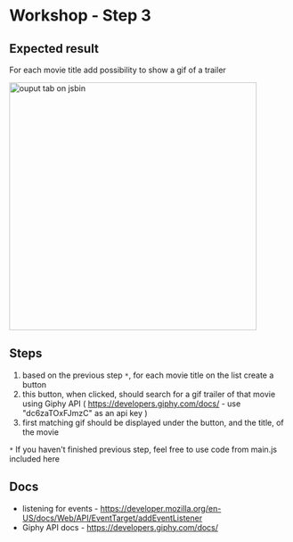 # Workshop - Step 3

## Expected result
For each movie title add possibility to show a gif of a trailer

<img src='http://i.imgur.com/hGvkXBO.png' alt='ouput tab on jsbin' width='444' />

## Steps

1. based on the previous step `*`, for each movie title on the list create a button
1. this button, when clicked, should search for a gif trailer of that movie using Giphy API ( https://developers.giphy.com/docs/ - use "dc6zaTOxFJmzC" as an api key )
1. first matching gif should be displayed under the button, and the title, of the movie

`*` If you haven't finished previous step, feel free to use code from main.js included here

## Docs

- listening for events - https://developer.mozilla.org/en-US/docs/Web/API/EventTarget/addEventListener
- Giphy API docs - https://developers.giphy.com/docs/
